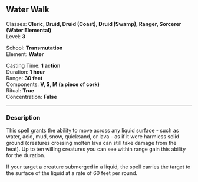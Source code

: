 ## Water Walk

Classes: **Cleric, Druid, Druid (Coast), Druid (Swamp), Ranger, Sorcerer (Water Elemental)**  
Level: **3**  

School: **Transmutation**  
Element: **Water**  

Casting Time: **1 action**  
Duration: **1 hour**  
Range: **30 feet**  
Components: **V, S, M (a piece of cork)**  
Ritual: **True**  
Concentration: **False**  

------

### Description

This spell grants the ability to move across any liquid surface - such as water, acid, mud, snow, quicksand, or lava - as if it were harmless solid ground (creatures crossing molten lava can still take damage from the heat). Up to ten willing creatures you can see within range gain this ability for the duration.

If your target a creature submerged in a liquid, the spell carries the target to the surface of the liquid at a rate of 60 feet per round.